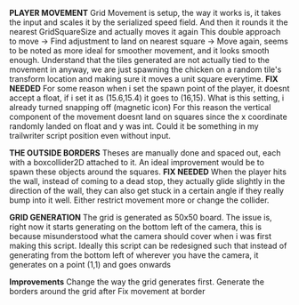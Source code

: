 
**PLAYER MOVEMENT**
Grid Movement is setup, the way it works is, it takes the input and scales it by the serialized speed field. And then it rounds it the nearest GridSquareSize and actually moves it again
This double approach to move -> Find adjustment to land on nearest square -> Move again, seems to be noted as more ideal for smoother movement, and it looks smooth enough.
Understand that the tiles generated are not actually tied to the movement in anyway, we are just spawning the chicken on a random tile's transform location and making sure it moves a unit square everytime.
**FIX NEEDED**
For some reason when i set the spawn point of the player, it doesnt accept a float, if i set it as (15.6,15.4) it goes to (16,15). What is this setting, i already turned snapping off (magnetic icon)
For this reason the vertical component of the movement doesnt land on squares since the x coordinate randomly landed on float and y was int. Could it be something in my trailwriter script position even without input.

**THE OUTSIDE BORDERS**
Theses are manually done and spaced out, each with a boxcollider2D attached to it. An ideal improvement would be to spawn these objects around the squares.
**FIX NEEDED**
When the player hits the wall, instead of coming to a dead stop, they actually glide slightly in the direction of the wall, they can also get stuck in a certain angle if they really bump into it well.
Either restrict movement more or change the collider.

**GRID GENERATION**
The grid is generated as 50x50 board. The issue is, right now it starts generating on the bottom left of the camera, this is because misunderstood what the camera should cover when i was first making this script.
Ideally this script can be redesigned such that instead of generating from the bottom left of wherever you have the camera, it generates on a point (1,1) and goes onwards

**Improvements**
Change the way the grid generates first.
Generate the borders around the grid after
Fix movement at border
